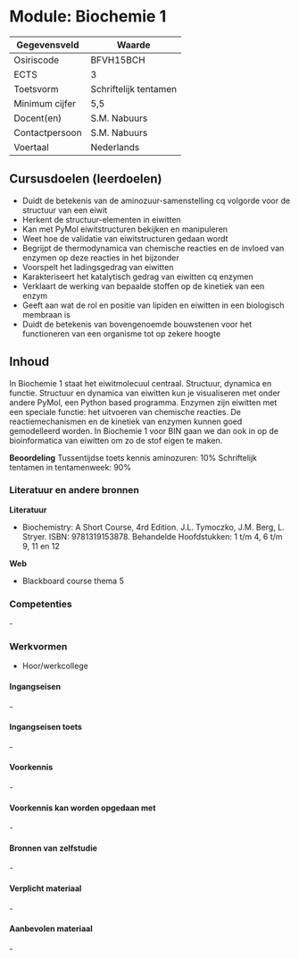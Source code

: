 # Module: Biochemie 1

| Gegevensveld  | Waarde |
| ------------- | ------------- |
| Osiriscode  | BFVH15BCH  |
| ECTS  | 3 |
| Toetsvorm  | Schriftelijk tentamen |
| Minimum cijfer  | 5,5 |
| Docent(en)  | S.M. Nabuurs |
| Contactpersoon  | S.M. Nabuurs |
| Voertaal  | Nederlands |

## Cursusdoelen (leerdoelen)

- Duidt de betekenis van de aminozuur-samenstelling cq volgorde voor de structuur van een eiwit
- Herkent de structuur-elementen in eiwitten
- Kan met PyMol eiwitstructuren bekijken en manipuleren
- Weet hoe de validatie van eiwitstructuren gedaan wordt
- Begrijpt de thermodynamica van chemische reacties en de invloed van enzymen op deze reacties in het bijzonder
- Voorspelt het ladingsgedrag van eiwitten
- Karakteriseert het katalytisch gedrag van eiwitten cq enzymen
- Verklaart de werking van bepaalde stoffen op de kinetiek van een enzym
- Geeft aan wat de rol en positie van lipiden en eiwitten in een biologisch membraan is
- Duidt de betekenis van bovengenoemde bouwstenen voor het functioneren van een organisme tot op zekere hoogte

## Inhoud

In Biochemie 1 staat het eiwitmolecuul centraal. Structuur, dynamica en functie.
Structuur en dynamica van eiwitten kun je visualiseren met onder andere PyMol, een
Python based programma. Enzymen zijn eiwitten met een speciale functie: het uitvoeren van chemische reacties.
 De reactiemechanismen en de kinetiek van enzymen kunnen goed gemodelleerd worden. In Biochemie 1 voor BIN 
 gaan we dan ook in op de bioinformatica van eiwitten om zo de stof eigen te maken.

**Beoordeling**
Tussentijdse toets kennis aminozuren: 10%
Schriftelijk tentamen in tentamenweek: 90%

### Literatuur en andere bronnen

**Literatuur**  
- Biochemistry: A Short Course, 4rd Edition. J.L. Tymoczko, J.M. Berg, L. Stryer. ISBN: 9781319153878. 
  Behandelde Hoofdstukken: 1 t/m 4, 6 t/m 9, 11 en 12

**Web**
- Blackboard course thema 5

### Competenties
\-

### Werkvormen  
- Hoor/werkcollege

#### Ingangseisen 
\- 

#### Ingangseisen toets
\- 

#### Voorkennis
\-

#### Voorkennis kan worden opgedaan met
\-

#### Bronnen van zelfstudie
\-

#### Verplicht materiaal
\-

#### Aanbevolen materiaal
\-

